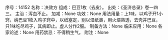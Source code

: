 序号：14152
名称：决效方
组成：巴豆1枚（去皮）。
出处：《圣济总录》卷一四三。
主治：泻血不止。
加减：None
功效：None
用法用量：上1味，以鸡子开1小窍，纳巴豆1枚入鸡子窍中，以纸塞定，别以湿纸裹，用火煨熟透，去壳并巴豆，只1味吃尽鸡子，其病即止。虚人分作2服。
制备方法：None
临床应用：None
各家论述：None
用药禁忌：不得稍生气。
附注：None
